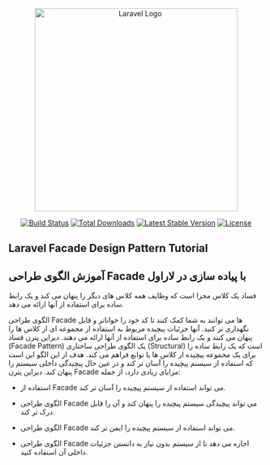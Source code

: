 <p align="center"><a href="https://laravel.com" target="_blank"><img src="https://raw.githubusercontent.com/laravel/art/master/logo-lockup/5%20SVG/2%20CMYK/1%20Full%20Color/laravel-logolockup-cmyk-red.svg" width="400" alt="Laravel Logo"></a></p>

<p align="center">
<a href="https://github.com/laravel/framework/actions"><img src="https://github.com/laravel/framework/workflows/tests/badge.svg" alt="Build Status"></a>
<a href="https://packagist.org/packages/laravel/framework"><img src="https://img.shields.io/packagist/dt/laravel/framework" alt="Total Downloads"></a>
<a href="https://packagist.org/packages/laravel/framework"><img src="https://img.shields.io/packagist/v/laravel/framework" alt="Latest Stable Version"></a>
<a href="https://packagist.org/packages/laravel/framework"><img src="https://img.shields.io/packagist/l/laravel/framework" alt="License"></a>
</p>

## Laravel Facade Design Pattern Tutorial
## آموزش الگوی طراحی Facade با پیاده سازی در لاراول

فساد یک کلاس مجزا است که وظایف همه کلاس های دیگر را پنهان می کند و یک رابط ساده برای استفاده از آنها ارائه می دهد.

الگوی طراحی Facade ها می توانند به شما کمک کنند تا کد خود را خواناتر و قابل نگهداری تر کنید.
آنها جزئیات پیچیده مربوط به استفاده از مجموعه ای از کلاس ها را پنهان می کنند و یک رابط ساده برای استفاده از آنها ارائه می دهند.
دیزاین پترن فساد (Facade Pattern) یک الگوی طراحی ساختاری (Structural) است که یک رابط ساده را برای
یک مجموعه پیچیده از کلاس ها یا توابع فراهم می کند.
هدف از این الگو این است که استفاده از سیستم پیچیده را آسان تر کند
و در عین حال پیچیدگی داخلی سیستم را پنهان کند.
دیزاین پترن Facade مزایای زیادی دارد، از جمله:
- استفاده از Facade می تواند استفاده از سیستم پیچیده را آسان تر کند.
- الگوی طراحی Facade می تواند پیچیدگی سیستم پیچیده را پنهان کند و آن را قابل درک تر کند.
- الگوی طراحی Facade می تواند استفاده از سیستم پیچیده را ایمن تر کند.

- الگوی طراحی Facade اجازه می دهد تا از سیستم بدون نیاز به دانستن جزئیات داخلی آن استفاده کنید.
